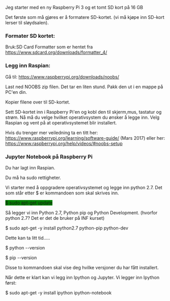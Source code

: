 Jeg starter med en ny Raspberry Pi 3 og et tomt SD kort på 16 GB </p>
Det første som må gjøres er å formatere SD-kortet.
(vi må kjøpe inn SD-kort lerser til sløydsalen).

### Formater SD kortet:
Bruk:SD Card Formatter  som er hentet fra https://www.sdcard.org/downloads/formatter_4/  </p>
### Legg inn Raspian:
Gå til: https://www.raspberrypi.org/downloads/noobs/ </p>
Last ned NOOBS zip filen. Det tar en liten stund.  Pakk den ut i en mappe på PC'en din. </p>
Kopier filene over til SD-kortet. </p>
Sett SD-kortet inn i Raspberry Pi'en og kobl den til skjerm,mus, tastatur og strøm. Nå må du velge hvilket operativsystem du ønsker å legge inn. Velg Raspian og vent på at operativsystemet blir installert.

Hvis du trenger mer veiledning ta en titt her: https://www.raspberrypi.org/learning/software-guide/ (Mars 2017)
eller her: https://www.raspberrypi.org/help/videos/#noobs-setup


### Jupyter Notebook på Raspberry Pi
Du har lagt inn Raspian. </p>
Du må ha sudo rettigheter. </p>
Vi starter med å oppgradere operativsystemet og legge inn python 2.7. Det som står etter $ er kommandoen som skal skrives inn. </p>

<span style="background-color:green"> $ sudo apt-get update </span>

Så legger vi inn Python 2.7, Python pip og Python Development. (hvorfor python 2.7? Det er det de bruker på INF kurset) </p>
$ sudo apt-get -y install python2.7 python-pip python-dev </p>
Dette kan ta litt tid..... </p>
$ python --version </P>
$ pip --version </p>
Disse to kommandoen skal vise deg hvilke versjoner du har fått installert. </p>
Når dette er klart kan vi legg inn Ipython og Jupyter.  Vi legger inn Ipython først: </p>
$ sudo apt-get -y install ipython ipython-notebook </p>



